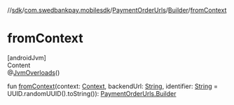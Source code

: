 //[sdk](../../../../index.md)/[com.swedbankpay.mobilesdk](../../index.md)/[PaymentOrderUrls](../index.md)/[Builder](index.md)/[fromContext](from-context.md)



# fromContext  
[androidJvm]  
Content  
@[JvmOverloads](https://kotlinlang.org/api/latest/jvm/stdlib/kotlin.jvm/-jvm-overloads/index.html)()  
  
fun [fromContext](from-context.md)(context: [Context](https://developer.android.com/reference/kotlin/android/content/Context.html), backendUrl: [String](https://kotlinlang.org/api/latest/jvm/stdlib/kotlin/-string/index.html), identifier: [String](https://kotlinlang.org/api/latest/jvm/stdlib/kotlin/-string/index.html) = UUID.randomUUID().toString()): [PaymentOrderUrls.Builder](index.md)  



